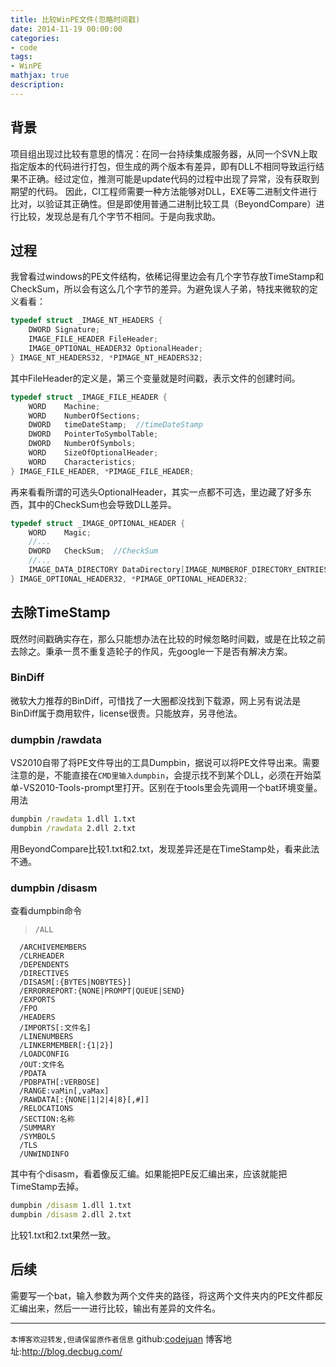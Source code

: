 ```yaml
---
title: 比较WinPE文件(忽略时间戳)
date: 2014-11-19 00:00:00
categories:
- code
tags: 
- WinPE
mathjax: true
description: 
---
```

## 背景
项目组出现过比较有意思的情况：在同一台持续集成服务器，从同一个SVN上取指定版本的代码进行打包，但生成的两个版本有差异，即有DLL不相同导致运行结果不正确。经过定位，推测可能是update代码的过程中出现了异常，没有获取到期望的代码。
因此，CI工程师需要一种方法能够对DLL，EXE等二进制文件进行比对，以验证其正确性。但是即使用普通二进制比较工具（BeyondCompare）进行比较，发现总是有几个字节不相同。于是向我求助。

## 过程
我曾看过windows的PE文件结构，依稀记得里边会有几个字节存放TimeStamp和CheckSum，所以会有这么几个字节的差异。为避免误人子弟，特找来微软的定义看看：

``` cpp
typedef struct _IMAGE_NT_HEADERS {  
    DWORD Signature;  
    IMAGE_FILE_HEADER FileHeader;  
    IMAGE_OPTIONAL_HEADER32 OptionalHeader;  
} IMAGE_NT_HEADERS32, *PIMAGE_NT_HEADERS32;
```

<!--more-->

其中FileHeader的定义是，第三个变量就是时间戳，表示文件的创建时间。

``` cpp
typedef struct _IMAGE_FILE_HEADER {  
    WORD    Machine;  
    WORD    NumberOfSections;  
    DWORD   timeDateStamp;  //timeDateStamp
    DWORD   PointerToSymbolTable;  
    DWORD   NumberOfSymbols;  
    WORD    SizeOfOptionalHeader;  
    WORD    Characteristics;  
} IMAGE_FILE_HEADER, *PIMAGE_FILE_HEADER;
```

再来看看所谓的可选头OptionalHeader，其实一点都不可选，里边藏了好多东西，其中的CheckSum也会导致DLL差异。  

```cpp
typedef struct _IMAGE_OPTIONAL_HEADER {  
    WORD    Magic;     
    //...
    DWORD   CheckSum;  //CheckSum
    //...
    IMAGE_DATA_DIRECTORY DataDirectory[IMAGE_NUMBEROF_DIRECTORY_ENTRIES];  
} IMAGE_OPTIONAL_HEADER32, *PIMAGE_OPTIONAL_HEADER32;  
```

## 去除TimeStamp
既然时间戳确实存在，那么只能想办法在比较的时候忽略时间戳，或是在比较之前去除之。秉承一贯不重复造轮子的作风，先google一下是否有解决方案。

### BinDiff
微软大力推荐的BinDiff，可惜找了一大圈都没找到下载源，网上另有说法是BinDiff属于商用软件，license很贵。只能放弃，另寻他法。

### dumpbin /rawdata
VS2010自带了将PE文件导出的工具Dumpbin，据说可以将PE文件导出来。需要注意的是，不能直接在`CMD里输入dumpbin`，会提示找不到某个DLL，必须在开始菜单-VS2010-Tools-prompt里打开。区别在于tools里会先调用一个bat环境变量。
用法

```bat
dumpbin /rawdata 1.dll 1.txt
dumpbin /rawdata 2.dll 2.txt
```

用BeyondCompare比较1.txt和2.txt，发现差异还是在TimeStamp处，看来此法不通。

### dumpbin /disasm
查看dumpbin命令

>     /ALL  
      /ARCHIVEMEMBERS  
      /CLRHEADER  
      /DEPENDENTS  
      /DIRECTIVES  
      /DISASM[:{BYTES|NOBYTES}]  
      /ERRORREPORT:{NONE|PROMPT|QUEUE|SEND}  
      /EXPORTS  
      /FPO  
      /HEADERS  
      /IMPORTS[:文件名]  
      /LINENUMBERS  
      /LINKERMEMBER[:{1|2}]  
      /LOADCONFIG  
      /OUT:文件名  
      /PDATA  
      /PDBPATH[:VERBOSE]  
      /RANGE:vaMin[,vaMax]  
      /RAWDATA[:{NONE|1|2|4|8}[,#]]  
      /RELOCATIONS  
      /SECTION:名称  
      /SUMMARY  
      /SYMBOLS  
      /TLS  
      /UNWINDINFO   

其中有个disasm，看着像反汇编。如果能把PE反汇编出来，应该就能把TimeStamp去掉。

```bat
dumpbin /disasm 1.dll 1.txt
dumpbin /disasm 2.dll 2.txt
```

比较1.txt和2.txt果然一致。

## 后续
需要写一个bat，输入参数为两个文件夹的路径，将这两个文件夹内的PE文件都反汇编出来，然后一一进行比较，输出有差异的文件名。



-----------------------

`本博客欢迎转发,但请保留原作者信息`
github:[codejuan](https://github.com/CodeJuan)
博客地址:http://blog.decbug.com/

